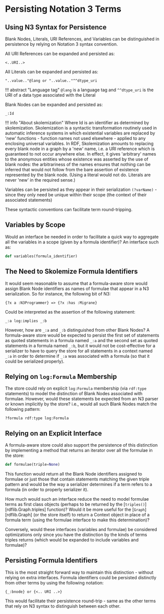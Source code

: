 # Persisting Notation 3 Terms

## Using N3 Syntax for Persistence

Blank Nodes, Literals, URI References, and Variables can be distinguished in persistence by relying on Notation 3 syntax convention.

All URI References can be expanded and persisted as:

```turtle
<..URI..>
```

All Literals can be expanded and persisted as:

```turtle
"..value.."@lang or "..value.."^^dtype_uri
```

!!! abstract "Language tag"
    `@lang` is a language tag and `^^dtype_uri` is the URI of a data type associated with the Literal

Blank Nodes can be expanded and persisted as:

```turtle
_:Id
```

!!! info "About skolemization"
    Where Id is an identifier as determined by skolemization. Skolemization is a syntactic transformation routinely used in automatic inference systems in which existential variables are replaced by 'new' functions - function names not used elsewhere - applied to any enclosing universal variables. In RDF, Skolemization amounts to replacing every blank node in a graph by a 'new' name, i.e. a URI reference which is guaranteed to not occur anywhere else. In effect, it gives 'arbitrary' names to the anonymous entities whose existence was asserted by the use of blank nodes: the arbitrariness of the names ensures that nothing can be inferred that would not follow from the bare assertion of existence represented by the blank node. (Using a literal would not do. Literals are never 'new' in the required sense.)

Variables can be persisted as they appear in their serialization `(?varName)` - since they only need be unique within their scope (the context of their associated statements)

These syntactic conventions can facilitate term round-tripping.

## Variables by Scope

Would an interface be needed in order to facilitate a quick way to aggregate all the variables in a scope (given by a formula identifier)? An interface such as:

```python
def variables(formula_identifier)
```

## The Need to Skolemize Formula Identifiers

It would seem reasonable to assume that a formula-aware store would assign Blank Node identifiers as names of formulae that appear in a N3 serialization. So for instance, the following bit of N3:

```
{?x a :N3Programmer} => {?x :has :Migrane}
```

Could be interpreted as the assertion of the following statement:

```turtle
_:a log:implies _:b
```

However, how are `_:a` and `_:b` distinguished from other Blank Nodes? A formula-aware store would be expected to persist the first set of statements as quoted statements in a formula named `_:a` and the second set as quoted statements in a formula named `_:b`, but it would not be cost-effective for a serializer to have to query the store for all statements in a context named `_:a` in order to determine if `_:a` was associated with a formula (so that it could be serialized properly).

## Relying on `log:Formula` Membership

The store could rely on explicit `log:Formula` membership (via `rdf:type` statements) to model the distinction of Blank Nodes associated with formulae. However, would these statements be expected from an N3 parser or known implicitly by the store? i.e., would all such Blank Nodes match the following pattern:

```turtle
?formula rdf:type log:Formula
```

## Relying on an Explicit Interface

A formula-aware store could also support the persistence of this distinction by implementing a method that returns an iterator over all the formulae in the store:

```python
def formulae(triple=None)
```

This function would return all the Blank Node identifiers assigned to formulae or just those that contain statements matching the given triple pattern and would be the way a serializer determines if a term refers to a formula (in order to properly serializer it).

How much would such an interface reduce the need to model formulae terms as first class objects (perhaps to be returned by the [`triples()`][rdflib.Graph.triples] function)? Would it be more useful for the [`Graph`][rdflib.Graph] (or the store itself) to return a Context object in place of a formula term (using the formulae interface to make this determination)?

Conversely, would these interfaces (variables and formulae) be considered optimizations only since you have the distinction by the kinds of terms triples returns (which would be expanded to include variables and formulae)?

## Persisting Formula Identifiers

This is the most straight forward way to maintain this distinction - without relying on extra interfaces. Formula identifiers could be persisted distinctly from other terms by using the following notation:

```
{_:bnode} or {<.. URI ..>}
```

This would facilitate their persistence round-trip - same as the other terms that rely on N3 syntax to distinguish between each other.
